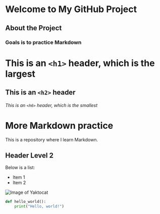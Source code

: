 # Welcome to My GitHub Project
## About the Project
### Goals is to practice Markdown 
# This is an `<h1>` header, which is the largest
## This is an `<h2>` header
###### This is an `<h6>` header, which is the smallest

# More Markdown practice
This is a repository where I learn Markdown.
## Header Level 2
Below is a list:
- Item 1
- Item 2


![Image of Yaktocat](https://octodex.github.com/images/yaktocat.png)


```python
def hello_world():
    print("Hello, world!")
